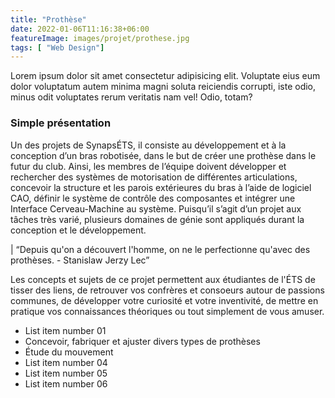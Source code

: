 ```yaml
---
title: "Prothèse"
date: 2022-01-06T11:16:38+06:00
featureImage: images/projet/prothese.jpg
tags: [ "Web Design"]
---
```

  Lorem ipsum dolor sit amet consectetur adipisicing elit. Voluptate eius eum dolor voluptatum autem minima magni soluta reiciendis corrupti, iste odio, minus odit voluptates rerum veritatis nam vel! Odio, totam?

  ### Simple présentation

  Un des projets de SynapsÉTS, il consiste au développement et à la conception d’un bras robotisée, dans le but de créer une prothèse dans le futur du club. Ainsi, les membres de l’équipe doivent développer et rechercher des systèmes de motorisation de différentes articulations, concevoir la structure et les parois extérieures du bras à l’aide de logiciel CAO, définir le système de contrôle des composantes et intégrer une Interface Cerveau-Machine au système. Puisqu’il s’agit d’un projet aux tâches très varié, plusieurs domaines de génie sont appliqués durant la conception et le développement.

  | “Depuis qu'on a découvert l'homme, on ne le perfectionne qu'avec des prothèses. - Stanislaw Jerzy Lec”

  Les concepts et sujets de ce projet permettent aux étudiantes de l'ÉTS de tisser des liens, de retrouver vos confrères et consoeurs autour de passions communes, de développer votre curiosité et votre inventivité, de mettre en pratique vos connaissances théoriques ou tout simplement de vous amuser.
  
  - List item number 01
  - Concevoir, fabriquer et ajuster divers types de prothèses
  - Étude du mouvement
  - List item number 04
  - List item number 05
  - List item number 06

